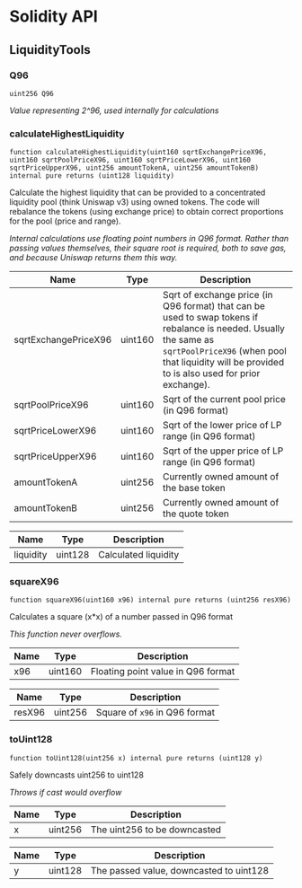 # Solidity API

## LiquidityTools

### Q96

```solidity
uint256 Q96
```

_Value representing 2^96, used internally for calculations_

### calculateHighestLiquidity

```solidity
function calculateHighestLiquidity(uint160 sqrtExchangePriceX96, uint160 sqrtPoolPriceX96, uint160 sqrtPriceLowerX96, uint160 sqrtPriceUpperX96, uint256 amountTokenA, uint256 amountTokenB) internal pure returns (uint128 liquidity)
```

Calculate the highest liquidity that can be provided to a concentrated liquidity pool
    (think Uniswap v3) using owned tokens. The code will rebalance the tokens (using exchange price)
    to obtain correct proportions for the pool (price and range).

_Internal calculations use floating point numbers in Q96 format.
    Rather than passing values themselves, their square root is required,
    both to save gas, and because Uniswap returns them this way._

| Name | Type | Description |
| ---- | ---- | ----------- |
| sqrtExchangePriceX96 | uint160 | Sqrt of exchange price (in Q96 format) that     can be used to swap tokens if rebalance is needed. Usually the same as     `sqrtPoolPriceX96` (when pool that liquidity will be provided to is also     used for prior exchange). |
| sqrtPoolPriceX96 | uint160 | Sqrt of the current pool price (in Q96 format) |
| sqrtPriceLowerX96 | uint160 | Sqrt of the lower price of LP range (in Q96 format) |
| sqrtPriceUpperX96 | uint160 | Sqrt of the upper price of LP range (in Q96 format) |
| amountTokenA | uint256 | Currently owned amount of the base token |
| amountTokenB | uint256 | Currently owned amount of the quote token |

| Name | Type | Description |
| ---- | ---- | ----------- |
| liquidity | uint128 | Calculated liquidity |

### squareX96

```solidity
function squareX96(uint160 x96) internal pure returns (uint256 resX96)
```

Calculates a square (x*x) of a number passed in Q96 format

_This function never overflows._

| Name | Type | Description |
| ---- | ---- | ----------- |
| x96 | uint160 | Floating point value in Q96 format |

| Name | Type | Description |
| ---- | ---- | ----------- |
| resX96 | uint256 | Square of `x96` in Q96 format |

### toUint128

```solidity
function toUint128(uint256 x) internal pure returns (uint128 y)
```

Safely downcasts uint256 to uint128

_Throws if cast would overflow_

| Name | Type | Description |
| ---- | ---- | ----------- |
| x | uint256 | The uint256 to be downcasted |

| Name | Type | Description |
| ---- | ---- | ----------- |
| y | uint128 | The passed value, downcasted to uint128 |

